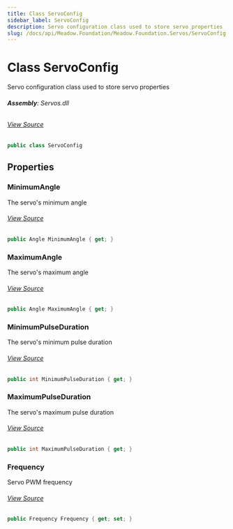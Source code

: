 ```yaml
---
title: Class ServoConfig
sidebar_label: ServoConfig
description: Servo configuration class used to store servo properties
slug: /docs/api/Meadow.Foundation/Meadow.Foundation.Servos/ServoConfig
---
```

# Class ServoConfig
Servo configuration class used to store servo properties

###### **Assembly**: Servos.dll
###### [View Source](https://github.com/WildernessLabs/Meadow.Foundation.git/blob/develop/Source/Meadow.Foundation.Libraries_and_Frameworks/Servos/Driver/ServoConfig.cs#L8)
```csharp title="Declaration"
public class ServoConfig
```
## Properties
### MinimumAngle
The servo's minimum angle
###### [View Source](https://github.com/WildernessLabs/Meadow.Foundation.git/blob/develop/Source/Meadow.Foundation.Libraries_and_Frameworks/Servos/Driver/ServoConfig.cs#L13)
```csharp title="Declaration"
public Angle MinimumAngle { get; }
```
### MaximumAngle
The servo's maximum angle
###### [View Source](https://github.com/WildernessLabs/Meadow.Foundation.git/blob/develop/Source/Meadow.Foundation.Libraries_and_Frameworks/Servos/Driver/ServoConfig.cs#L18)
```csharp title="Declaration"
public Angle MaximumAngle { get; }
```
### MinimumPulseDuration
The servo's minimum pulse duration
###### [View Source](https://github.com/WildernessLabs/Meadow.Foundation.git/blob/develop/Source/Meadow.Foundation.Libraries_and_Frameworks/Servos/Driver/ServoConfig.cs#L23)
```csharp title="Declaration"
public int MinimumPulseDuration { get; }
```
### MaximumPulseDuration
The servo's maximum pulse duration
###### [View Source](https://github.com/WildernessLabs/Meadow.Foundation.git/blob/develop/Source/Meadow.Foundation.Libraries_and_Frameworks/Servos/Driver/ServoConfig.cs#L28)
```csharp title="Declaration"
public int MaximumPulseDuration { get; }
```
### Frequency
Servo PWM frequency
###### [View Source](https://github.com/WildernessLabs/Meadow.Foundation.git/blob/develop/Source/Meadow.Foundation.Libraries_and_Frameworks/Servos/Driver/ServoConfig.cs#L33)
```csharp title="Declaration"
public Frequency Frequency { get; set; }
```
